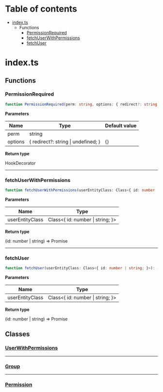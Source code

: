 # Table of contents

* [index.ts][SourceFile-0]
    * Functions
        * [PermissionRequired][FunctionDeclaration-0]
        * [fetchUserWithPermissions][FunctionDeclaration-1]
        * [fetchUser][FunctionDeclaration-2]

# index.ts

## Functions

### PermissionRequired

```typescript
function PermissionRequired(perm: string, options: { redirect?: string | undefined; } = {}): HookDecorator;
```

**Parameters**

| Name    | Type                                    | Default value |
| ------- | --------------------------------------- | ------------- |
| perm    | string                                  |               |
| options | { redirect?: string &#124; undefined; } | {}            |

**Return type**

HookDecorator

----------

### fetchUserWithPermissions

```typescript
function fetchUserWithPermissions(userEntityClass: Class<{ id: number | string; }>): (id: number | string) => Promise<any>;
```

**Parameters**

| Name            | Type                                 |
| --------------- | ------------------------------------ |
| userEntityClass | Class<{ id: number &#124; string; }> |

**Return type**

(id: number | string) => Promise<any>

----------

### fetchUser

```typescript
function fetchUser(userEntityClass: Class<{ id: number | string; }>): (id: number | string) => Promise<any>;
```

**Parameters**

| Name            | Type                                 |
| --------------- | ------------------------------------ |
| userEntityClass | Class<{ id: number &#124; string; }> |

**Return type**

(id: number | string) => Promise<any>

## Classes

### [UserWithPermissions][ClassDeclaration-0]


----------

### [Group][ClassDeclaration-1]


----------

### [Permission][ClassDeclaration-2]


[SourceFile-0]: index.md#indexts
[FunctionDeclaration-0]: index.md#permissionrequired
[FunctionDeclaration-1]: index.md#fetchuserwithpermissions
[FunctionDeclaration-2]: index.md#fetchuser
[ClassDeclaration-0]: index/userwithpermissions.md#userwithpermissions
[ClassDeclaration-1]: index/group.md#group
[ClassDeclaration-2]: index/permission.md#permission